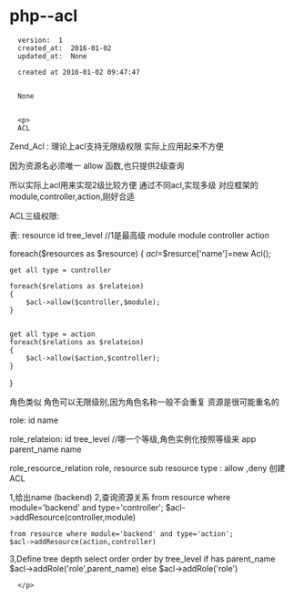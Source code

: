 
  # php--acl

      version:  1
      created_at:  2016-01-02
      updated_at:  None

      created at 2016-01-02 09:47:47 


      None


      <p>
      ACL
Zend_Acl :
  理论上acl支持无限级权限
  实际上应用起来不方便

  因为资源名必须唯一
  allow 函数,也只提供2级查询

  所以实际上acl用来实现2级比较方便
  通过不同acl,实现多级
  对应框架的 module,controller,action,刚好合适



  ACL三级权限:

  表:
   resource
    id
    tree_level //1是最高级 module
    module
    controller
    action

  foreach($resources as $resource)
  {
    $acl=$$resurce['name']=new Acl();

    get all type = controller

    foreach($relations as $relateion)
    {
        $acl->allow($controller,$module);
    }


    get all type = action
    foreach($relations as $relateion)
    {
        $acl->allow($action,$controller);
    }
  }


  角色类似
  角色可以无限级别,因为角色名称一般不会重复
  资源是很可能重名的

  role:
  id
  name

  role_relateion:
  id
  tree_level //哪一个等级,角色实例化按照等级来
  app
  parent_name
  name



  role_resource_relation
    role,
    resource
    sub resource
    type : allow ,deny
  创建ACL

  1,给出name (backend)
  2,查询资源关系
    from resource where module='backend' and type='controller';
    $acl->addResource(controller,module)

    from resource where module='backend' and type='action';
    $acl->addResource(action,controller)

  3,Define tree depth
  select order order by tree_level
      if has parent_name
        $acl->addRole('role',parent_name)
      else
        $acl->addRole('role')

      </p>

  